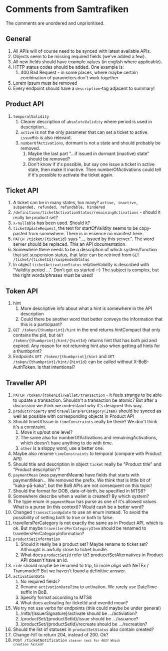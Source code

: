 # Comments from Samtrafiken

The comments are unordered and unprioritised.

## General

1. All APIs will of course need to be synced with latest available APIs.
2. Objects seem to be missing required fields (we've added a few).
3. All new fields should have example values (in english where applicable).
4. HTTP status codes should be added. One example is:
   1. 400 Bad Request - in some places, where maybe certain combination of parameters don't work together
5. Lorem ipsum must be removed
6. Every endpoint should have a <code>description</code>-tag adjacent to summary!

## Product API

1. <code>temporalValidity</code>
   1. Clearer description of <code>absoluteValidity</code> where period is used in description...
   2. <code>active</code> is not the only parameter that can set a ticket to active. <code>issueMtb</code> is also relevant.
   3. <code>numberOfActivations</code>, dormant is not a state and should probably be removed.
      1. Maybe the last part "...if issued in dormant (inactive) state" should be removed?
      2. Don't know if it's possible, but say one issue a ticket in active state, then make it inactive. Then numberOfActivations could tell if it's possible to activate the ticket again.

## Ticket API

1. A ticket can be in many states, too many? <code>active, inactive, suspended, refunded, refundable, hindered</code>
2. <code>/definitions/ticketActivationStatus/remainingActivations</code> - should it really be product set?
3. <code>x-nullable</code> has been used. Should it?
4. <code>ticketUpdateRequest</code>, the text for startOfValidity seems to be copy-pasted from somewhere. There is in essence no manifest here.
5. <code>PATCH /ticket/{ticketId}</code> says "..., issued by this server.". The word server should be replaced. This an API documentation.
6. Somewhere there needs to be a description of which system/function that set suspension status, that later can be retrived from <code>GET /ticket/{ticketId}/suspendedStatus</code>
7. In object <code>ticketActivationStatus</code> relativeValidity is described with "Validity period ...". Don't get us started :-) The subject is complex, but the right words/phrases must be used!

## Token API

1. hint
   1. More descriptive info about what a hint is somewhere in the API description
   2. Could there be another word that better conveys the information that this is a participant?
2. <code>GET /token/{thumbprint}/hint</code> in the end returns hintCompact that only contains the pid, but <code>GET /token/{thumbprint}/hint/{hintId}</code> returns hint that has both pid and expired. Any reason for not returning hint also when getting all hints for a thumbprint?
3. Endpoints <code>GET /token/{thumbprint}/hint</code> and <code>GET /token/{thumbprint}/hint/{hintId}</code> can be called without X-BoB-AuthToken. Is that intentional?
  
## Traveller API

1. <code>PATCH /token/{tokenId}/wallet/transaction</code> - it feels strange to be able to update a transaction. Shouldn't a transaction be atomic? But after a discussion we think we understand why it's designed this way.
2. <code>productProperty</code> and <code>travellersPerCategory(Item)</code> should be synced as well as possible with corresponding objects in Product API
3. Should timeOfIssue in <code>timeConstraints</code> really be there? We don't think it's a constraint.
   1. Move it up/out one level?
   2. The same also for numberOfActivations and remainingActivations, which doesn't have anything to do with time.
   3. <code>other</code> is a sloppy word, use a better one.
4. Maybe also rename <code>timeConstraints</code> to temporal (compare with Product API)  
5. Should title and description in object <code>ticket</code> really be "Product title" and "Product description"?
6. <code>paymentMean</code> (was paymentMean**s**) have fields that starts with paymentMean... We removed the prefix. We think that is little bit of "kaka-på-kaka", but the BoB APIs are not consequent on this topic!
7. Should the format for DOB, date-of-birth, be specified in MTS8?
8. Somewhere describe when a wallet is created? By which system?
9. The type enum in <code>paymentMean</code> has purse as one of it's allowed values. What is a purse (in this context)? Would cash be a better word?
10. Changed <code>transactionUpdate</code> to use an enum instead. To avoid the possibility of setting both to true or both to false.
11. travellersPerCategory is not exactly the same as in Product API, which is ok. But maybe <code>travellersPerCategoryItem</code> should be renamed to travellersPerCategoryInformation?
12. <code>productSetInformation</code>
    1. Should it really be a product set? Maybe rename to ticket set? Althought is awfully close to ticket bundle.
    2. What does <code>productSetId</code> refer to? producetSetAlternatives in Product API doesn't have an id.
13. <code>ride</code> should maybe be renamed to trip, to more *align* with NeTEx / Transmodel? But we haven't found a definitive answer.
14. <code>activationData</code>
    1. No required fields?
    2. Rename <code>activationDateTime</code> to activation. We rarely use DateTime-suffix in BoB.
    3. Specify format according to MTS8 
    4. What does activating for ticketId and eventId mean?
15. We try not use verbs for endpoints (this could maybe be under general)
    1. /mtb/{issuerSignature}/activate should be .../activiation?
    2. /productSet/{productSetId}/issue should be .../issuance?
    3. /productSet/{productSetId}/recreate should be .../recreation?
16. Should the list of statuses in <code>productSetStatus</code> also contain created?
17. Change <code>PUT</code> to return 204, instead of 200. Ok?
18. <code>POST /ticketNotification<code> clearer text for 403? Which creation failed?
